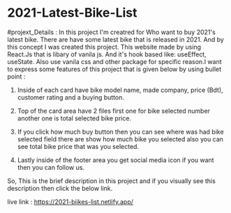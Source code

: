 # 2021-Latest-Bike-List

#projext_Details :
In this project I'm creatred for Who want to buy 2021's latest bike. There are have some latest bike that is released in 2021. And by this concept I was created this project. This website made by using React.Js that is libary of vanila js. And it's hook based like: useEffect, useState. Also use vanila css and other package for specific reason.I want to express some features of this project that is given below by using bullet point : 

1) Inside of each card have bike model name, made company, price (Bdt), customer rating and a buying button.

2) Top of the card area have 2 files first one for bike selected number another one is total selected bike price.

3) If you click how much buy button then you can see where was had bike selected field there are show how much bike you selected also you can see total bike price that was you selected.

4) Lastly inside of the footer area you get social media icon if you want then you can follow us. 


So, This is the brief description in this project and if you visually see this description then click the below link. 

live link : https://2021-biikes-list.netlify.app/